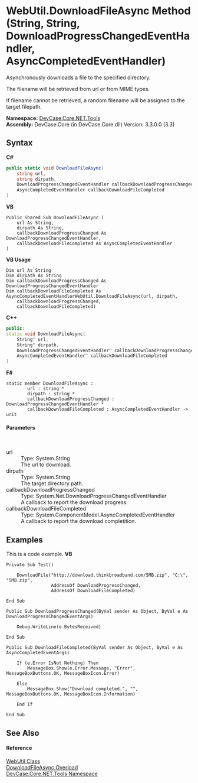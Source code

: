 # WebUtil.DownloadFileAsync Method (String, String, DownloadProgressChangedEventHandler, AsyncCompletedEventHandler)
 

Asynchronously downloads a file to the specified directory. 

 The filename will be retrieved from url or from MIME types. 

 If filename cannot be retrieved, a random filename will be assigned to the target filepath.

**Namespace:**&nbsp;<a href="N_DevCase_Core_NET_Tools">DevCase.Core.NET.Tools</a><br />**Assembly:**&nbsp;DevCase.Core (in DevCase.Core.dll) Version: 3.3.0.0 (3.3)

## Syntax

**C#**<br />
``` C#
public static void DownloadFileAsync(
	string url,
	string dirpath,
	DownloadProgressChangedEventHandler callbackDownloadProgressChanged,
	AsyncCompletedEventHandler callbackDownloadFileCompleted
)
```

**VB**<br />
``` VB
Public Shared Sub DownloadFileAsync ( 
	url As String,
	dirpath As String,
	callbackDownloadProgressChanged As DownloadProgressChangedEventHandler,
	callbackDownloadFileCompleted As AsyncCompletedEventHandler
)
```

**VB Usage**<br />
``` VB Usage
Dim url As String
Dim dirpath As String
Dim callbackDownloadProgressChanged As DownloadProgressChangedEventHandler
Dim callbackDownloadFileCompleted As AsyncCompletedEventHandlerWebUtil.DownloadFileAsync(url, dirpath, 
	callbackDownloadProgressChanged, 
	callbackDownloadFileCompleted)
```

**C++**<br />
``` C++
public:
static void DownloadFileAsync(
	String^ url, 
	String^ dirpath, 
	DownloadProgressChangedEventHandler^ callbackDownloadProgressChanged, 
	AsyncCompletedEventHandler^ callbackDownloadFileCompleted
)
```

**F#**<br />
``` F#
static member DownloadFileAsync : 
        url : string * 
        dirpath : string * 
        callbackDownloadProgressChanged : DownloadProgressChangedEventHandler * 
        callbackDownloadFileCompleted : AsyncCompletedEventHandler -> unit 

```


#### Parameters
&nbsp;<dl><dt>url</dt><dd>Type: System.String<br />The url to download.</dd><dt>dirpath</dt><dd>Type: System.String<br />The target directory path.</dd><dt>callbackDownloadProgressChanged</dt><dd>Type: System.Net.DownloadProgressChangedEventHandler<br />A callback to report the download progress.</dd><dt>callbackDownloadFileCompleted</dt><dd>Type: System.ComponentModel.AsyncCompletedEventHandler<br />A callback to report the download completition.</dd></dl>

## Examples
This is a code example. 
**VB**<br />
``` VB
Private Sub Test()

    DownloadFile("http://download.thinkbroadband.com/5MB.zip", "C:\", "5MB.zip",
                 AddressOf DownloadProgressChanged,
                 AddressOf DownloadFileCompleted)

End Sub

Public Sub DownloadProgressChanged(ByVal sender As Object, ByVal e As DownloadProgressChangedEventArgs)

    Debug.WriteLine(e.BytesReceived)

End Sub

Public Sub DownloadFileCompleted(ByVal sender As Object, ByVal e As AsyncCompletedEventArgs)

    If (e.Error IsNot Nothing) Then
        MessageBox.Show(e.Error.Message, "Error", MessageBoxButtons.OK, MessageBoxIcon.Error)

    Else
        MessageBox.Show("Download completed.", "", MessageBoxButtons.OK, MessageBoxIcon.Information)

    End If

End Sub
```


## See Also


#### Reference
<a href="T_DevCase_Core_NET_Tools_WebUtil">WebUtil Class</a><br /><a href="Overload_DevCase_Core_NET_Tools_WebUtil_DownloadFileAsync">DownloadFileAsync Overload</a><br /><a href="N_DevCase_Core_NET_Tools">DevCase.Core.NET.Tools Namespace</a><br />